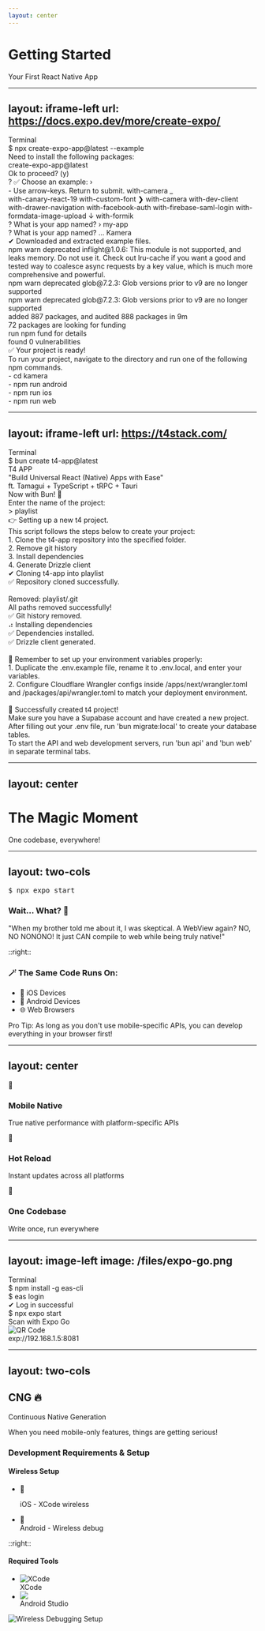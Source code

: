 ```yaml
---
layout: center
---
```


<div class="text-center">
  <h1 class="text-5xl font-bold mb-4 bg-gradient-to-r from-green-600 to-blue-500 bg-clip-text text-transparent">
    Getting Started
  </h1>
  <p class="text-xl text-gray-600">Your First React Native App</p>
</div>

---
layout: iframe-left
url: https://docs.expo.dev/more/create-expo/ 
---

<div class="terminal-window">
        <div class="terminal-header">
            <div class="terminal-buttons">
                <span class="close"></span>
                <span class="minimize"></span>
                <span class="maximize"></span>
            </div>
            <div class="terminal-title">Terminal</div>
        </div>
        <div class="terminal-body">
            <div v-click class="command-line">
                <span class="prompt">$</span>
                <span class="command">npx create-expo-app@latest --example</span>
            </div>
            <div v-click class="output">
                Need to install the following packages: <br />
                create-expo-app@latest <br />
                Ok to proceed? (y)
            </div>
            <div class="command-line">
                <div v-click>
                    <span v-if="$clicks===3" class="prompt-blue">? </span>
                    <span v-if="$clicks > 3" class="prompt-blue">✅ </span>
                    <span>Choose an example: › </span>
                </div>
                <div>
                    <span v-if="$clicks === 3" class="text-neutral-300">- Use arrow-keys. Return to submit.</span>
                    <span v-click>with-camera</span>
                    <span class="cursor">_</span>
                </div>
            </div>
            <div v-click v-if="$clicks === 4" class="flex flex-col gap-2 pt-2 pl-6 text-neutral-400">
                <span>with-canary-react-19</span>
                <span>with-custom-font</span>
                <span class="text-blue-400"> ❯ with-camera</span>
                <span>with-dev-client</span>
                <span>with-drawer-navigation</span>
                <span> with-facebook-auth</span>
                <span>with-firebase-saml-login</span>
                <span>with-formdata-image-upload</span>
                <span>↓ with-formik</span>
            </div>
            <div class="command-line">
                <div v-if="$clicks  ===4">
                    <span class="prompt-blue">? </span>
                    <span class="text-neutral-300">What is your app named? › my-app </span>
                </div>
            </div>
            <div class="command-line">
                <div v-click>
                    <span class="prompt-blue">? </span>
                    <span class="text-neutral-300">What is your app named? ... Kamera </span>
                </div>
            </div>
            <div class="command-line">
                <div v-click>
                    <span class="prompt">✔ </span>
                    <span class="text-neutral-300"> Downloaded and extracted example files.
                    </span>
                </div>
            </div>
            <div v-click="['+1','+1']" class="command-line" v-if="$clicks < 9">
                    <span class="text-neutral-300">
                                npm <span class="text-yellow-500">warn</span> <span class="text-purple-400">deprecated</span> inflight@1.0.6: This module is not supported, and leaks memory.
                                Do
                                not use it. Check out lru-cache if you want a good and tested way to coalesce async
                                requests by a key value, which is much more comprehensive and powerful. <br />
                                npm <span class="text-yellow-500">warn</span> <span class="text-purple-400">deprecated</span> glob@7.2.3: Glob versions prior to v9 are no longer supported
                                <br />
                                npm <span class="text-yellow-500">warn</span> <span class="text-purple-400">deprecated</span> glob@7.2.3: Glob versions prior to v9 are no longer supported
                                <br />
                    </span>
            </div>
            <div class="command-line">
                <div v-click>
                    <span class="text-neutral-300">
                              added 887 packages, and audited 888 packages in 9m <br />
                              72 packages are looking for funding <br />
                              run npm fund for details <br />
                              found <span class="prompt">0</span> vulnerabilities <br />
                              ✅ Your project is ready! <br />
                              To run your project, navigate to the directory and run one of the following npm commands. <br />
                              <span>- cd kamera </span> <br/>
                              <span>- npm run android </span> <br/>
                              <span>- npm run ios </span> <br/>
                              <span>- npm run web </span> <br/>
                    </span>
                </div>
            </div>
        </div>
    </div>

<style>
.terminal-window {
  @apply bg-gray-900 rounded-lg overflow-scroll h-[60vh];
}

.terminal-header {
  @apply bg-gray-800 px-4 py-2 flex items-center;
}

.terminal-buttons {
  @apply flex gap-2;
}

.terminal-buttons span {
  @apply w-3 h-3 rounded-full;
}

.close { @apply bg-red-500; }
.minimize { @apply bg-yellow-500; }
.maximize { @apply bg-green-500; }

.terminal-title {
  @apply text-gray-400 ml-4;
}

.terminal-body {
  @apply p-4 text-gray-100 font-mono text-sm;
}

.command-line {
  @apply flex gap-2 items-center;
}
.command-line-2 {
  @apply flex flex-col gap-2 items-center;
}

.prompt {
  @apply text-green-400;
}
.prompt-blue {
  @apply text-blue-400;
}

.command {
  @apply text-white;
}

.output {
  @apply text-gray-400 mt-2 mb-4;
}

.cursor {
  @apply bg-white w-2 h-5 animate-pulse;
}
</style>


---
layout: iframe-left
url: https://t4stack.com/
---

<div class="terminal-window">
      <div class="terminal-header">
          <div class="terminal-buttons">
              <span class="close"></span>
              <span class="minimize"></span>
              <span class="maximize"></span>
          </div>
          <div class="terminal-title">Terminal</div>
      </div>
      <div class="terminal-body pb-15 mb-10">
          <div v-click class="command-line">
              <span class="prompt">$</span>
              <span class="command">bun create t4-app@latest</span>
          </div>
          <div  v-click class="command-line">
              <span class="text-3xl prompt">T4 APP</span>
          </div>
          <div  v-click class="command-line-2">
              <span class="text-pink-500">
                  "Build Universal React (Native) Apps with Ease" <br />
                  ft. Tamagui + TypeScript + tRPC + Tauri <br /></span>
              <span class="prompt">
                  Now with Bun! 🐰 <br />
                  Enter the name of the project: </span>
          </div>
          <div  v-click class="command-line-2 text-yellow-400">
          > playlist <br/>
          👉 Setting up a new t4 project. <br/>
          This script follows the steps below to create your project: <br/>
          1. Clone the t4-app repository into the specified folder. <br/>
          2. Remove git history <br/>
          3. Install dependencies <br/>
          4. Generate Drizzle client <br/>
          </div>
          <div v-click class="command-line-2 text-green-400">
            ✔ Cloning t4-app into playlist <br/>
            ✅ Repository cloned successfully. <br/>
            <span className="text-neutral-500"> <br/>
            Removed: playlist/.git <br/>
            All paths removed successfully! <br/>
            </span>
            ✅ Git history removed. <br/>
            ⠴ Installing dependencies <br/>
            ✅ Dependencies installed. <br/>
            ✅ Drizzle client generated. <br/> <br/>
      </div><div v-click class="command-line-2 text-green-400">
           <span class="text-amber-300">💭 Remember to set up your environment variables properly: <br/>
1. Duplicate the .env.example file, rename it to .env.local, and enter your variables. <br/>
2. Configure Cloudflare Wrangler configs inside /apps/next/wrangler.toml and /packages/api/wrangler.toml to match your deployment environment.</span>
<br><br>
<span class="text-green-500">
🚀 Successfully created t4 project! <br/>
Make sure you have a Supabase account and have created a new project.<br/>
After filling out your .env file, run 'bun migrate:local' to create your database tables.<br/>
To start the API and web development servers, run 'bun api' and 'bun web' in separate terminal tabs. </span>
      </div>
      </div>
</div>

<style>
.terminal-window {
  @apply bg-gray-900 rounded-lg overflow-scroll h-[80vh];
}

.terminal-header {
  @apply bg-gray-800 px-4 py-2 flex items-center;
}

.terminal-buttons {
  @apply flex gap-2;
}

.terminal-buttons span {
  @apply w-3 h-3 rounded-full;
}

.close { @apply bg-red-500; }
.minimize { @apply bg-yellow-500; }
.maximize { @apply bg-green-500; }

.terminal-title {
  @apply text-gray-400 ml-4;
}

.terminal-body {
  @apply p-4 text-gray-100 font-mono text-sm;
}

.command-line {
  @apply flex gap-2 items-center;
}
.command-line-2 {
  @apply flex flex-col gap-2;
}

.prompt {
  @apply text-green-400;
}
.prompt-blue {
  @apply text-blue-400;
}

.command {
  @apply text-white;
}

.output {
  @apply text-gray-400 mt-2 mb-4;
}

.cursor {
  @apply bg-white w-2 h-5 animate-pulse;
}
</style>

---
layout: center
---

<div class="text-center">
  <h1 class="text-5xl font-bold mb-4 bg-gradient-to-r from-purple-600 to-pink-500 bg-clip-text text-transparent">
    The Magic Moment
  </h1>
  <p class="text-xl text-gray-600">One codebase, everywhere!</p>
</div>

---
layout: two-cols
---

<div class="flex flex-col gap-6 pr-8">
  <div class="bg-gray-900 rounded-lg p-6">
    <pre class="text-white font-mono"><span class="text-green-400">$</span> npx expo start</pre>
  </div>
  
  <div class="bg-gradient-to-br from-indigo-50 to-purple-50 rounded-lg p-6 shadow-lg">
    <h3 class="text-2xl font-bold mb-4 text-indigo-900">Wait... What? 🤯</h3>
    <p class="text-lg text-gray-700 leading-relaxed">
      "When my brother told me about it, I was skeptical. A WebView again? NO, NO NONONO! It just CAN compile to web while being truly native!"
    </p>
  </div>
</div>

::right::

<div class="flex flex-col gap-6 pl-8">
  <div class="bg-gradient-to-br from-green-50 to-emerald-50 rounded-lg p-6 shadow-lg">
    <h3 class="text-xl font-semibold text-emerald-900 mb-3">🪄 The Same Code Runs On:</h3>
    <ul class="space-y-3 text-gray-700">
      <li class="flex items-center gap-2">
        <span class="text-2xl">📱</span> iOS Devices
      </li>
      <li class="flex items-center gap-2">
        <span class="text-2xl">🤖</span> Android Devices
      </li>
      <li class="flex items-center gap-2">
        <span class="text-2xl">🌐</span> Web Browsers
      </li>
    </ul>
  </div>

  <div class="bg-amber-50 border-l-4 border-amber-500 p-4 rounded-r-lg">
    <p class="text-amber-800">
      <span class="font-semibold">Pro Tip:</span> As long as you don't use mobile-specific APIs, you can develop everything in your browser first!
    </p>
  </div>
</div>

---
layout: center
---

<div class="grid grid-cols-3 gap-8 w-full max-w-4xl mx-auto">
  <div class="flex flex-col items-center gap-4 p-6 bg-gradient-to-b from-blue-50 to-blue-100 rounded-lg shadow-lg">
    <div class="text-4xl">📱</div>
    <h3 class="text-xl font-bold text-blue-900">Mobile Native</h3>
    <p class="text-center text-gray-700">True native performance with platform-specific APIs</p>
  </div>

  <div class="flex flex-col items-center gap-4 p-6 bg-gradient-to-b from-green-50 to-green-100 rounded-lg shadow-lg">
    <div class="text-4xl">🔄</div>
    <h3 class="text-xl font-bold text-green-900">Hot Reload</h3>
    <p class="text-center text-gray-700">Instant updates across all platforms</p>
  </div>

  <div class="flex flex-col items-center gap-4 p-6 bg-gradient-to-b from-purple-50 to-purple-100 rounded-lg shadow-lg">
    <div class="text-4xl">🎯</div>
    <h3 class="text-xl font-bold text-purple-900">One Codebase</h3>
    <p class="text-center text-gray-700">Write once, run everywhere</p>
  </div>
</div>

---
layout: image-left
image: /files/expo-go.png
---

<div class="flex flex-col gap-6">
  <div class="terminal-window">
    <div class="terminal-header">
      <div class="terminal-buttons">
        <span class="close"></span>
        <span class="minimize"></span>
        <span class="maximize"></span>
      </div>
      <div class="terminal-title">Terminal</div>
    </div>
    <div class="terminal-body">
      <div v-click class="command-line">
        <span class="prompt">$</span>
        <span class="command">npm install -g eas-cli</span>
      </div>
      <div v-click class="command-line">
        <span class="prompt">$</span>
        <span class="command">eas login</span>
      </div>
      <div v-click class="output">
        ✔ Log in successful
      </div>
      <div v-click class="command-line">
        <span class="prompt">$</span>
        <span class="command">npx expo start</span>
      </div>
    </div>
  </div>

  <div class="qr-container bg-white px-6 pb-2 rounded-lg text-center">
    <div class="text-lg font-semibold mb-4">Scan with Expo Go</div>
    <div class="qr-code-placeholder w-48 h-48 mx-auto bg-gray-100 flex items-center justify-center">
<img src="/files/qr-code.png" alt="QR Code" class="w-full h-full object-contain" />
    </div>
    <div class="mt-4 text-sm text-gray-600">
      exp://192.168.1.5:8081
    </div>
  </div>
</div>

<style>
.terminal-window {
  @apply bg-gray-900 rounded-lg overflow-hidden;
}

.terminal-header {
  @apply bg-gray-800 px-4 py-2 flex items-center;
}

.terminal-buttons {
  @apply flex gap-2;
}

.terminal-buttons span {
  @apply w-3 h-3 rounded-full;
}

.close { @apply bg-red-500; }
.minimize { @apply bg-yellow-500; }
.maximize { @apply bg-green-500; }

.terminal-title {
  @apply text-gray-400 ml-4;
}

.terminal-body {
  @apply p-4 text-gray-100 font-mono text-sm;
}

.command-line {
  @apply flex gap-2 items-center mb-2;
}

.prompt {
  @apply text-green-400;
}

.command {
  @apply text-white;
}

.output {
  @apply text-green-400 mt-2 mb-4;
}

.qr-container {
  @apply shadow-lg;
}
</style>

---
layout: two-cols
---

<div class="flex flex-col gap-6 pr-8">
  <div class="bg-gradient-to-br from-orange-500 to-red-600 text-white rounded-lg p-8 shadow-xl">
    <h2 class="text-3xl font-bold mb-4">CNG 🔥</h2>
    <p class="text-xl mb-2">Continuous Native Generation</p>
    <p class="text-lg opacity-90">When you need mobile-only features, things are getting serious!</p>
  </div>

  <div class="bg-gray-50 rounded-lg p-5 shadow-lg">
    <h3 class="text-lg font-semibold mb-3 text-gray-800">Development Requirements & Setup</h3>
    <div class="gap-4">
      <div>
        <h4 class="text-sm font-medium mb-2">Wireless Setup</h4>
        <ul class="space-y-2">
          <li class="flex items-center gap-2">
            <span class="text-base">📱</span>
            <div>
              <p class="text-sm font-medium">iOS - XCode wireless</p>
            </div>
          </li>
          <li class="flex items-center gap-2">
            <span class="text-base">🤖</span>
            <div>
              <span class="text-sm font-medium">Android - Wireless debug</span>
            </div>
          </li>
        </ul>
      </div>
    </div>
  </div>
</div>
::right::

<div class="flex flex-col gap-2 pl-8">
  <div class="bg-gray-50 rounded-lg p-5 shadow-lg">
        <h4 class="text-sm font-medium mb-2">Required Tools</h4>
        <ul class="space-y-2">
          <li class="flex items-center gap-2">
            <div class="w-6 h-6 flex items-center justify-center bg-blue-100 rounded-lg">
              <img src="/images/xcode.svg" alt="XCode" class="w-full h-auto"/>
            </div>
            <span class="text-sm">XCode</span>
          </li>
          <li class="flex items-center gap-2">
            <div class="w-6 h-6 flex items-center justify-center bg-green-100 rounded-lg">
            <img src="/images/android-studio.svg" />
            </div>
            <span class="text-sm">Android Studio</span>
          </li>
        </ul>
      </div>
  <div class="rounded-lg overflow-hidden shadow-lg">
    <img src="/files/image 16.png" alt="Wireless Debugging Setup" class="w-full h-auto"/>
  </div>

 

</div>

<style>
.slidev-layout {
  @apply bg-gradient-to-br from-gray-50 to-gray-100;
}
</style>